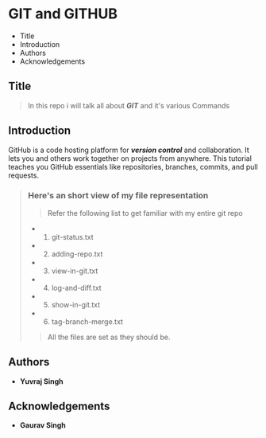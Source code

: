 # GIT and GITHUB
 
 - Title
 - Introduction 
 - Authors
 - Acknowledgements

## Title 

 > In this repo i will talk all about ***GIT*** and it's various Commands

## Introduction

GitHub is a code hosting platform for ***version control*** and collaboration. It lets you and others work together on projects from anywhere. This tutorial teaches you GitHub essentials like repositories, branches, commits, and pull requests.

> ### Here's an short view of my file representation 
> 
>> Refer the following list to get familiar with my entire git repo
> - 1. git-status.txt
> - 2. adding-repo.txt
> - 3. view-in-git.txt
> - 4. log-and-diff.txt
> - 5. show-in-git.txt
> - 6. tag-branch-merge.txt
>
>> All the files are set as they should be. 

## Authors

 - **Yuvraj Singh**

## Acknowledgements

 - **Gaurav Singh**

